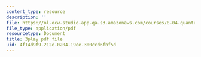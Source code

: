 ```yaml
---
content_type: resource
description: ''
file: https://ol-ocw-studio-app-qa.s3.amazonaws.com/courses/8-04-quantum-physics-i-spring-2013/4f14d9f9212e020419ee300ccd6fbf5d_G5_u6k9LR3E.pdf
file_type: application/pdf
resourcetype: Document
title: 3play pdf file
uid: 4f14d9f9-212e-0204-19ee-300ccd6fbf5d
---
```

